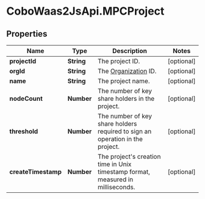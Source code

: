 # CoboWaas2JsApi.MPCProject

## Properties

Name | Type | Description | Notes
------------ | ------------- | ------------- | -------------
**projectId** | **String** | The project ID. | [optional] 
**orgId** | **String** | The [Organization](https://manuals.cobo.com/en/portal/organization/introduction) ID. | [optional] 
**name** | **String** | The project name. | [optional] 
**nodeCount** | **Number** | The number of key share holders in the project. | [optional] 
**threshold** | **Number** | The number of key share holders required to sign an operation in the project. | [optional] 
**createTimestamp** | **Number** | The project&#39;s creation time in Unix timestamp format, measured in milliseconds. | [optional] 


